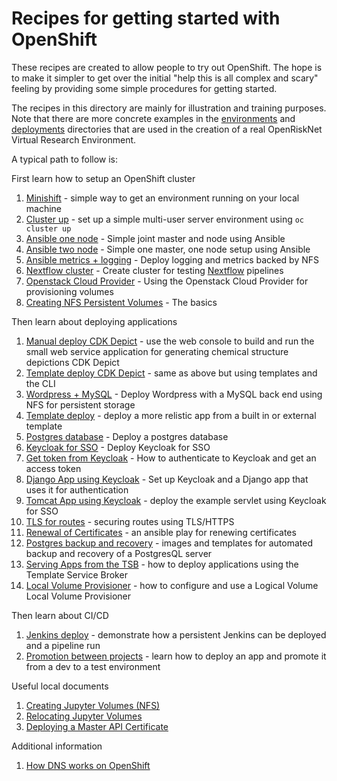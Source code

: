 # Recipes for getting started with OpenShift

These recipes are created to allow people to try out OpenShift. The hope is to make it simpler to get over the initial
"help this is all complex and scary" feeling by providing some simple procedures for getting started.

The recipes in this directory are mainly for illustration and training purposes. 
Note that there are more concrete examples in the [environments](../environments) and [deployments](../deployments) directories 
that are used in the creation of a real OpenRiskNet Virtual Research Environment. 

A typical path to follow is:

First learn how to setup an OpenShift cluster

1. [Minishift](minishift_local_machine.md) - simple way to get an environment running on your local machine
1. [Cluster up](openshift_centos.md) - set up a simple multi-user server environment using `oc cluster up`
1. [Ansible one node](ansible-simple-one.md) - Simple joint master and node using Ansible
1. [Ansible two node](ansible-simple-two.md) - Simple one master, one node setup using Ansible
1. [Ansible metrics + logging](ansible-logging-metrics.md) - Deploy logging and metrics backed by NFS
1. [Nextflow cluster](nextflow-cluster/) - Create cluster for testing [Nextflow](http://nextflow.io) pipelines
1. [Openstack Cloud Provider](openstack-cloud-provider/) - Using the Openstack Cloud Provider for provisioning volumes
1. [Creating NFS Persistent Volumes](creating-persistent-volumes-nfs.md) - The basics

Then learn about deploying applications

1. [Manual deploy CDK Depict](CDK_depict/CDK_depict.md) - use the web console to build and run the small web service application for generating chemical structure depictions CDK Depict
1. [Template deploy CDK Depict](CDK_depict/templates.md) - same as above but using templates and the CLI
1. [Wordpress + MySQL](wordpress-mysql-example/README.md) - Deploy Wordpress with a MySQL back end using NFS for persistent storage
1. [Template deploy](template_deploy.md) - deploy a more relistic app from a built in or external template
1. [Postgres database](create-postgres.md) - Deploy a postgres database
1. [Keycloak for SSO](sso/README.md) - Deploy Keycloak for SSO
1. [Get token from Keycloak](keycloak-get-token/README.md) - How to authenticate to Keycloak and get an access token
1. [Django App using Keycloak](django_keycloak_example.md) - Set up Keycloak and a Django app that uses it for authentication
1. [Tomcat App using Keycloak](https://github.com/OpenRiskNet/example-java-servlet/blob/master/KEYCLOAK.md) - deploy the example servlet using Keycloak for SSO
1. [TLS for routes](certificates/README.md) - securing routes using TLS/HTTPS
1. [Renewal of Certificates](renew-certificates/README.md) - an ansible play for renewing certificates
1. [Postgres backup and recovery](postgres-backup-and-recovery/README.md) - images and templates for automated backup and recovery of a PostgresQL server
1. [Serving Apps from the TSB](serving-via-the-tsb.md) - how to deploy applications using the Template Service Broker
1. [Local Volume Provisioner](local-volume-provisioner/README.md) - how to configure and use a Logical Volume Local Volume Provisioner

Then learn about CI/CD

1. [Jenkins deploy](jenkins-example/README.md) - demonstrate how a persistent Jenkins can be deployed and a pipeline run
1. [Promotion between projects](promotion_between_projects.md) - learn how to deploy an app and promote it from a dev to a test environment

Useful local documents

1. [Creating Jupyter Volumes (NFS)](creating-jupyter-nfs-volumes.md)
1. [Relocating Jupyter Volumes](relocate-jupyter-volumes.md)
1. [Deploying a Master API Certificate](master-certificates/master-certificates.md)

Additional information

1. [How DNS works on OpenShift](https://blog.openshift.com/dns-changes-red-hat-openshift-container-platform-3-6/)

